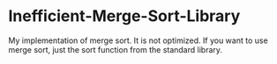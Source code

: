 # Inefficient-Merge-Sort-Library
My implementation of merge sort. It is not optimized. If you want to use merge sort, just the sort function from the standard library.
